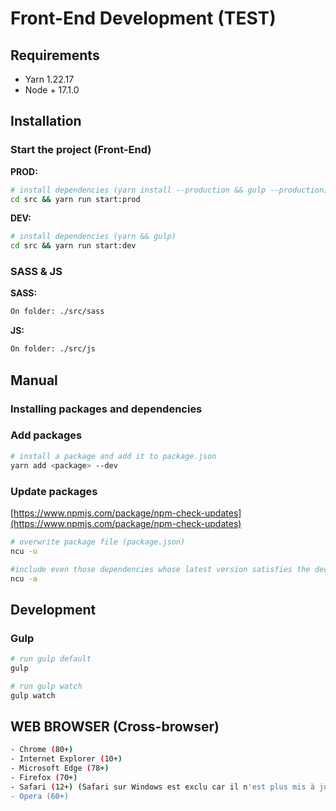 # Front-End Development (TEST)

##  Requirements
- Yarn 1.22.17
- Node + 17.1.0

## Installation
### Start the project (Front-End)
**PROD:**
```sh
# install dependencies (yarn install --production && gulp --production)
cd src && yarn run start:prod
```

**DEV:**
```sh
# install dependencies (yarn && gulp)
cd src && yarn run start:dev
```

### SASS & JS
**SASS:**
```sh
On folder: ./src/sass
```

**JS:**
```sh
On folder: ./src/js
```

## Manual
### Installing packages and dependencies
### Add packages

```sh
# install a package and add it to package.json
yarn add <package> --dev
```

### Update packages
[https://www.npmjs.com/package/npm-check-updates](https://www.npmjs.com/package/npm-check-updates)
```sh
# overwrite package file (package.json)
ncu -u

#include even those dependencies whose latest version satisfies the declared semver dependency (package.json)
ncu -a
```

## Development
### Gulp

```sh
# run gulp default
gulp

# run gulp watch
gulp watch
```

## WEB BROWSER (Cross-browser)
```sh
- Chrome (80+)
- Internet Explorer (10+)
- Microsoft Edge (78+)
- Firefox (70+)
- Safari (12+) (Safari sur Windows est exclu car il n'est plus mis à jour depuis 2016)
- Opera (60+)
```
